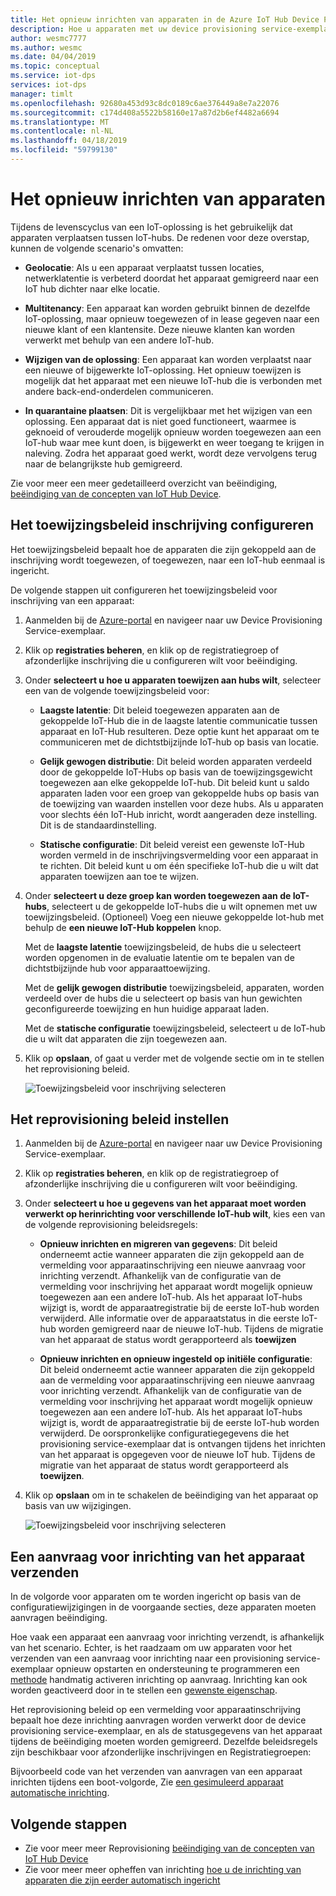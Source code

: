 ```yaml
---
title: Het opnieuw inrichten van apparaten in de Azure IoT Hub Device Provisioning Service | Microsoft Docs
description: Hoe u apparaten met uw device provisioning service-exemplaar opnieuw inrichten
author: wesmc7777
ms.author: wesmc
ms.date: 04/04/2019
ms.topic: conceptual
ms.service: iot-dps
services: iot-dps
manager: timlt
ms.openlocfilehash: 92680a453d93c8dc0189c6ae376449a8e7a22076
ms.sourcegitcommit: c174d408a5522b58160e17a87d2b6ef4482a6694
ms.translationtype: MT
ms.contentlocale: nl-NL
ms.lasthandoff: 04/18/2019
ms.locfileid: "59799130"
---
```

# <a name="how-to-reprovision-devices"></a>Het opnieuw inrichten van apparaten

Tijdens de levenscyclus van een IoT-oplossing is het gebruikelijk dat apparaten verplaatsen tussen IoT-hubs. De redenen voor deze overstap, kunnen de volgende scenario's omvatten:

* **Geolocatie**: Als u een apparaat verplaatst tussen locaties, netwerklatentie is verbeterd doordat het apparaat gemigreerd naar een IoT hub dichter naar elke locatie.

* **Multitenancy**: Een apparaat kan worden gebruikt binnen de dezelfde IoT-oplossing, maar opnieuw toegewezen of in lease gegeven naar een nieuwe klant of een klantensite. Deze nieuwe klanten kan worden verwerkt met behulp van een andere IoT-hub.

* **Wijzigen van de oplossing**: Een apparaat kan worden verplaatst naar een nieuwe of bijgewerkte IoT-oplossing. Het opnieuw toewijzen is mogelijk dat het apparaat met een nieuwe IoT-hub die is verbonden met andere back-end-onderdelen communiceren. 

* **In quarantaine plaatsen**: Dit is vergelijkbaar met het wijzigen van een oplossing. Een apparaat dat is niet goed functioneert, waarmee is geknoeid of verouderde mogelijk opnieuw worden toegewezen aan een IoT-hub waar mee kunt doen, is bijgewerkt en weer toegang te krijgen in naleving. Zodra het apparaat goed werkt, wordt deze vervolgens terug naar de belangrijkste hub gemigreerd.

Zie voor meer een meer gedetailleerd overzicht van beëindiging, [beëindiging van de concepten van IoT Hub Device](concepts-device-reprovision.md).


## <a name="configure-the-enrollment-allocation-policy"></a>Het toewijzingsbeleid inschrijving configureren

Het toewijzingsbeleid bepaalt hoe de apparaten die zijn gekoppeld aan de inschrijving wordt toegewezen, of toegewezen, naar een IoT-hub eenmaal is ingericht.

De volgende stappen uit configureren het toewijzingsbeleid voor inschrijving van een apparaat:

1. Aanmelden bij de [Azure-portal](https://portal.azure.com) en navigeer naar uw Device Provisioning Service-exemplaar.

2. Klik op **registraties beheren**, en klik op de registratiegroep of afzonderlijke inschrijving die u configureren wilt voor beëindiging. 

3. Onder **selecteert u hoe u apparaten toewijzen aan hubs wilt**, selecteer een van de volgende toewijzingsbeleid voor:

    * **Laagste latentie**: Dit beleid toegewezen apparaten aan de gekoppelde IoT-Hub die in de laagste latentie communicatie tussen apparaat en IoT-Hub resulteren. Deze optie kunt het apparaat om te communiceren met de dichtstbijzijnde IoT-hub op basis van locatie. 
    
    * **Gelijk gewogen distributie**: Dit beleid worden apparaten verdeeld door de gekoppelde IoT-Hubs op basis van de toewijzingsgewicht toegewezen aan elke gekoppelde IoT-hub. Dit beleid kunt u saldo apparaten laden voor een groep van gekoppelde hubs op basis van de toewijzing van waarden instellen voor deze hubs. Als u apparaten voor slechts één IoT-Hub inricht, wordt aangeraden deze instelling. Dit is de standaardinstelling. 
    
    * **Statische configuratie**: Dit beleid vereist een gewenste IoT-Hub worden vermeld in de inschrijvingsvermelding voor een apparaat in te richten. Dit beleid kunt u om één specifieke IoT-hub die u wilt dat apparaten toewijzen aan toe te wijzen.

4. Onder **selecteert u deze groep kan worden toegewezen aan de IoT-hubs**, selecteert u de gekoppelde IoT-hubs die u wilt opnemen met uw toewijzingsbeleid. (Optioneel) Voeg een nieuwe gekoppelde Iot-hub met behulp de **een nieuwe IoT-Hub koppelen** knop.

    Met de **laagste latentie** toewijzingsbeleid, de hubs die u selecteert worden opgenomen in de evaluatie latentie om te bepalen van de dichtstbijzijnde hub voor apparaattoewijzing.

    Met de **gelijk gewogen distributie** toewijzingsbeleid, apparaten, worden verdeeld over de hubs die u selecteert op basis van hun gewichten geconfigureerde toewijzing en hun huidige apparaat laden.

    Met de **statische configuratie** toewijzingsbeleid, selecteert u de IoT-hub die u wilt dat apparaten die zijn toegewezen aan.

4. Klik op **opslaan**, of gaat u verder met de volgende sectie om in te stellen het reprovisioning beleid.

    ![Toewijzingsbeleid voor inschrijving selecteren](./media/how-to-reprovision/enrollment-allocation-policy.png)



## <a name="set-the-reprovisioning-policy"></a>Het reprovisioning beleid instellen

1. Aanmelden bij de [Azure-portal](https://portal.azure.com) en navigeer naar uw Device Provisioning Service-exemplaar.

2. Klik op **registraties beheren**, en klik op de registratiegroep of afzonderlijke inschrijving die u configureren wilt voor beëindiging.

3. Onder **selecteert u hoe u gegevens van het apparaat moet worden verwerkt op herinrichting voor verschillende IoT-hub wilt**, kies een van de volgende reprovisioning beleidsregels:

    * **Opnieuw inrichten en migreren van gegevens**: Dit beleid onderneemt actie wanneer apparaten die zijn gekoppeld aan de vermelding voor apparaatinschrijving een nieuwe aanvraag voor inrichting verzendt. Afhankelijk van de configuratie van de vermelding voor inschrijving het apparaat wordt mogelijk opnieuw toegewezen aan een andere IoT-hub. Als het apparaat IoT-hubs wijzigt is, wordt de apparaatregistratie bij de eerste IoT-hub worden verwijderd. Alle informatie over de apparaatstatus in die eerste IoT-hub worden gemigreerd naar de nieuwe IoT-hub. Tijdens de migratie van het apparaat de status wordt gerapporteerd als **toewijzen**

    * **Opnieuw inrichten en opnieuw ingesteld op initiële configuratie**: Dit beleid onderneemt actie wanneer apparaten die zijn gekoppeld aan de vermelding voor apparaatinschrijving een nieuwe aanvraag voor inrichting verzendt. Afhankelijk van de configuratie van de vermelding voor inschrijving het apparaat wordt mogelijk opnieuw toegewezen aan een andere IoT-hub. Als het apparaat IoT-hubs wijzigt is, wordt de apparaatregistratie bij de eerste IoT-hub worden verwijderd. De oorspronkelijke configuratiegegevens die het provisioning service-exemplaar dat is ontvangen tijdens het inrichten van het apparaat is opgegeven voor de nieuwe IoT hub. Tijdens de migratie van het apparaat de status wordt gerapporteerd als **toewijzen**.

4. Klik op **opslaan** om in te schakelen de beëindiging van het apparaat op basis van uw wijzigingen.

    ![Toewijzingsbeleid voor inschrijving selecteren](./media/how-to-reprovision/reprovisioning-policy.png)



## <a name="send-a-provisioning-request-from-the-device"></a>Een aanvraag voor inrichting van het apparaat verzenden

In de volgorde voor apparaten om te worden ingericht op basis van de configuratiewijzigingen in de voorgaande secties, deze apparaten moeten aanvragen beëindiging. 

Hoe vaak een apparaat een aanvraag voor inrichting verzendt, is afhankelijk van het scenario. Echter, is het raadzaam om uw apparaten voor het verzenden van een aanvraag voor inrichting naar een provisioning service-exemplaar opnieuw opstarten en ondersteuning te programmeren een [methode](../iot-hub/iot-hub-devguide-direct-methods.md) handmatig activeren inrichting op aanvraag. Inrichting kan ook worden geactiveerd door in te stellen een [gewenste eigenschap](../iot-hub/iot-hub-devguide-device-twins.md#desired-property-example). 

Het reprovisioning beleid op een vermelding voor apparaatinschrijving bepaalt hoe deze inrichting aanvragen worden verwerkt door de device provisioning service-exemplaar, en als de statusgegevens van het apparaat tijdens de beëindiging moeten worden gemigreerd. Dezelfde beleidsregels zijn beschikbaar voor afzonderlijke inschrijvingen en Registratiegroepen:

Bijvoorbeeld code van het verzenden van aanvragen van een apparaat inrichten tijdens een boot-volgorde, Zie [een gesimuleerd apparaat automatische inrichting](quick-create-simulated-device.md).


## <a name="next-steps"></a>Volgende stappen

- Zie voor meer meer Reprovisioning [beëindiging van de concepten van IoT Hub Device](concepts-device-reprovision.md) 
- Zie voor meer meer opheffen van inrichting [hoe u de inrichting van apparaten die zijn eerder automatisch ingericht](how-to-unprovision-devices.md) 











